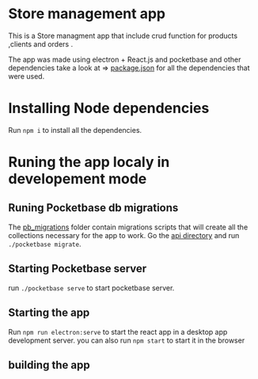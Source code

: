 # Store management app

This is a Store managment app that include crud function for products ,clients and orders .

The app was made using electron + React.js and pocketbase and other dependencies take a look at => [package.json](package.json) for all the dependencies that were used.

# Installing Node dependencies

Run `npm i` to install all the dependencies.

# Runing the app localy in developement mode

## Runing Pocketbase db migrations

The [pb_migrations](api/pb_migrations) folder contain migrations scripts that will create all the collections necessary for the app to work.
Go the [api directory](api) and run `./pocketbase migrate`.

## Starting Pocketbase server

run `./pocketbase serve` to start pocketbase server.

## Starting the app 

Run `npm run electron:serve` to start the react app in a desktop app development server.
you can also run `npm start` to start it in the browser

## building the app
